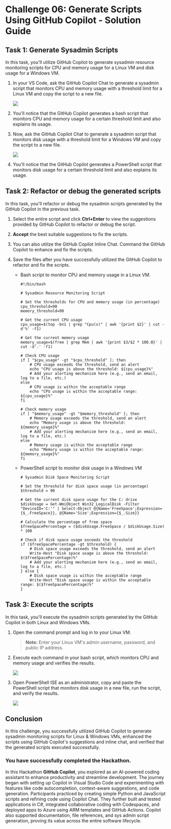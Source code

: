 # Challenge 06: Generate Scripts Using GitHub Copilot - Solution Guide

## Task 1: Generate Sysadmin Scripts

In this task, you'll utilize GitHub Copilot to generate sysadmin resource monitoring scripts for CPU and memory usage for a Linux VM and disk usage for a Windows VM.

1. In your VS Code, ask the GitHub Copilot Chat to generate a sysadmin script that monitors CPU and memory usage with a threshold limit for a Linux VM and copy the script to a new file.

   ![](../../media/sysadminchat.png)

2. You'll notice that the GitHub Copilot generates a bash script that monitors CPU and memory usage for a certain threshold limit and also explains its usage.

3. Now, ask the GitHub Copilot Chat to generate a sysadmin script that monitors disk usage with a threshold limit for a Windows VM and copy the script to a new file.

   ![](../../media/sysadminchat1.png)

4. You'll notice that the GitHub Copilot generates a PowerShell script that monitors disk usage for a certain threshold limit and also explains its usage.

## Task 2: Refactor or debug the generated scripts

In this task, you'll refactor or debug the sysadmin scripts generated by the GitHub Copilot in the previous task.

1. Select the entire script and click **Ctrl+Enter** to view the suggestions provided by GitHub Copilot to refactor or debug the script.

1. **Accept** the best suitable suggestions to fix the scripts.

1. You can also utilize the GitHub Copilot Inline Chat. Command the GitHub Copilot to enhance and fix the scripts.

1. Save the files after you have successfully utilized the GitHub Copilot to refactor and fix the scripts.

   - Bash script to monitor CPU and memory usage in a Linux VM.
     ```
     #!/bin/bash

     # Sysadmin Resource Monitoring Script

     # Set the thresholds for CPU and memory usage (in percentage)
     cpu_threshold=90
     memory_threshold=90

     # Get the current CPU usage
     cpu_usage=$(top -bn1 | grep "Cpu(s)" | awk '{print $2}' | cut -d'%' -f1)

     # Get the current memory usage
     memory_usage=$(free | grep Mem | awk '{print $3/$2 * 100.0}' | cut -d'.' -f1)

     # Check CPU usage
     if [ "$cpu_usage" -gt "$cpu_threshold" ]; then
         # CPU usage exceeds the threshold, send an alert
         echo "CPU usage is above the threshold: ${cpu_usage}%"
         # Add your alerting mechanism here (e.g., send an email, log to a file, etc.)
     else
         # CPU usage is within the acceptable range
         echo "CPU usage is within the acceptable range: ${cpu_usage}%"
     fi

     # Check memory usage
     if [ "$memory_usage" -gt "$memory_threshold" ]; then
         # Memory usage exceeds the threshold, send an alert
         echo "Memory usage is above the threshold: ${memory_usage}%"
         # Add your alerting mechanism here (e.g., send an email, log to a file, etc.)
     else
         # Memory usage is within the acceptable range
         echo "Memory usage is within the acceptable range: ${memory_usage}%"
     fi
     ```
     
   - PowerShell script to monitor disk usage in a Windows VM
     ```
     # Sysadmin Disk Space Monitoring Script

     # Set the threshold for disk space usage (in percentage)
     $threshold = 90

     # Get the current disk space usage for the C: drive
     $diskUsage = Get-WmiObject Win32_LogicalDisk -Filter "DeviceID='C:'" | Select-Object @{Name='FreeSpace';Expression={$_.FreeSpace}}, @{Name='Size';Expression={$_.Size}}

     # Calculate the percentage of free space
     $freeSpacePercentage = ($diskUsage.FreeSpace / $diskUsage.Size) * 100

     # Check if disk space usage exceeds the threshold
     if ($freeSpacePercentage -gt $threshold) {
         # Disk space usage exceeds the threshold, send an alert
         Write-Host "Disk space usage is above the threshold: $($freeSpacePercentage)%"
         # Add your alerting mechanism here (e.g., send an email, log to a file, etc.)
     } else {
         # Disk space usage is within the acceptable range
         Write-Host "Disk space usage is within the acceptable range: $($freeSpacePercentage)%"
     }
     ```

## Task 3: Execute the scripts

In this task, you'll execute the sysadmin scripts generated by the GitHub Copilot in both Linux and Windows VMs.

1. Open the command prompt and log in to your Linux VM.

   > **Note:** Enter your Linux VM's admin username, password, and public IP address.

1. Execute each command in your bash script, which monitors CPU and memory usage and verifies the results.

   ![](../../media/execute-bash-script.png)

1. Open PowerShell ISE as an administrator, copy and paste the PowerShell script that monitors disk usage in a new file, run the script, and verify the results.

   ![](../../media/execute-ps-script.png)

## Conclusion

In this challenge, you successfully utilized GitHub Copilot to generate sysadmin monitoring scripts for Linux & Windows VMs, enhanced the scripts using GitHub Copilot's suggestions and inline chat, and verified that the generated scripts executed successfully.  

### You have successfully completed the Hackathon.

In this Hackathon **GitHub Copilot**, you explored as an AI-powered coding assistant to enhance productivity and streamline development. The journey began with setting up Copilot in Visual Studio Code and experimenting with features like code autocompletion, context-aware suggestions, and code generation. Participants practiced by creating simple Python and JavaScript scripts and refining code using Copilot Chat. They further built and tested applications in C#, integrated collaborative coding with Codespaces, and deployed apps to Azure using ARM templates and GitHub Actions. Copilot also supported documentation, file references, and sys admin script generation, proving its value across the entire software lifecycle.

